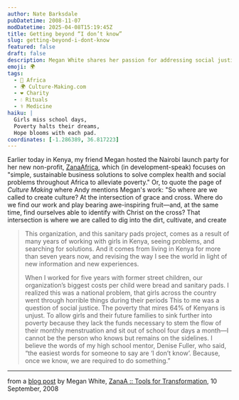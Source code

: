 ```yaml
---
author: Nate Barksdale
pubDatetime: 2008-11-07
modDatetime: 2025-04-08T15:19:45Z
title: Getting beyond “I don’t know”
slug: getting-beyond-i-dont-know
featured: false
draft: false
description: Megan White shares her passion for addressing social justice through the ZanaAfrica initiative, aimed at providing sustainable solutions for health and education challenges faced by girls in Kenya.
emoji: 🌍
tags:
  - 🦁 Africa
  - 🌍 Culture-Making.com
  - ❤️ Charity
  - 💧 Rituals
  - ⚕️ Medicine
haiku: |
  Girls miss school days,  
  Poverty halts their dreams,  
  Hope blooms with each pad.
coordinates: [-1.286389, 36.817223]
---
```


Earlier today in Kenya, my friend Megan hosted the Nairobi launch party for her new non-profit, [ZanaAfrica](http://www.zanaafrica.org/), which (in development-speak) focuses on "simple, sustainable business solutions to solve complex health and social problems throughout Africa to alleviate poverty." Or, to quote the page of _Culture Making_ where Andy mentions Megan's work: "So where are we called to create culture? At the intersection of grace and cross. Where do we find our work and play bearing awe-inspiring fruit—and, at the same time, find ourselves able to identify with Christ on the cross? That intersection is where we are called to dig into the dirt, cultivate, and create

> This organization, and this sanitary pads project, comes as a result of many years of working with girls in Kenya, seeing problems, and searching for solutions. And it comes from living in Kenya for more than seven years now, and revising the way I see the world in light of new information and new experiences.
>
> When I worked for five years with former street children, our organization’s biggest costs per child were bread and sanitary pads. I realized this was a national problem, that girls across the country went through horrible things during their periods
> This to me was a question of social justice. The poverty that mires 64% of Kenyans is unjust. To allow girls and their future families to sink further into poverty because they lack the funds necessary to stem the flow of their monthly menstruation and sit out of school four days a month—I cannot be the person who knows but remains on the sidelines. I believe the words of my high school mentor, Denise Fuller, who said, “the easiest words for someone to say are ‘I don’t know’. Because, once we know, we are required to do something.”

---

from a [blog post](https://www.google.com/search?q=%22blog%20post%22%20zanaafrica.org) by Megan White, [ZanaA :: Tools for Transformation](https://www.google.com/search?q=%22ZanaA%20%3A%3A%20Tools%20for%20Transformation%22%20zanaafrica.org), 10 September, 2008
